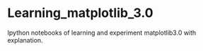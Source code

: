 # Learning_matplotlib_3.0
Ipython notebooks of learning and experiment matplotlib3.0 with explanation. 
